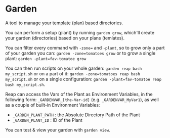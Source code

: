 # Garden

A tool to manage your template (plan) based directories.

You can perform a setup (plant) by running `garden grow`,
which'll create your garden (directories) based on your plans (temlates).

You can filter every command with `-zone=` and `-plant`, so to grow
only a part of your garden you can: `garden -zone=tomatoes grow`
or to grow a single plant: `garden -plant=fav-tomatoe grow`

You can then run scripts on your whole garden: `garden reap bash my_script.sh`
or on a part of it: `garden -zone=tomatoes reap bash my_script.sh`
or on a single configuration: `garden -plant=fav-tomatoe reap bash my_script.sh`.

Reap can access the Vars of the Plant as Environment Variables,
in the following form: `_GARDENVAR_[the-Var-id]` (e.g. `_GARDENVAR_MyVar1`),
as well as a couple of built-in Environment Variables:

* `_GARDEN_PLANT_PATH` : the Absolute Directory Path of the Plant
* `_GARDEN_PLANT_ID` : ID of the Plant

You can test & view your garden with `garden view`.
